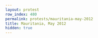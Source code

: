 ```yaml
---
layout: protest
row_index: 480
permalink: protests/mauritania-may-2012
title: Mauritania, May 2012
hidden: true
---
```

